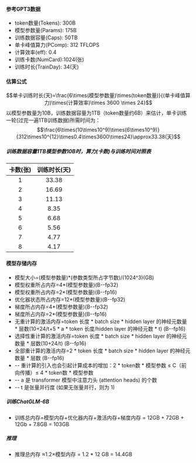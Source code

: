 #### 参考GPT3数据
- token数量(Tokens): 300B
- 模型参数量(Params): 175B
- 训练数据容量(Caps): 50TB
- 单卡峰值算力(PComp): 312 TFLOPS
- 计算效率(eff): 0.4
- 训练卡数(NumCard):1024(张)
- 训练时长(TrainDay): 34(天)
  
#### 估算公式
$$单卡训练时长(天)=\frac{6\times(模型参数量)\times(token数量)}{(单卡峰值算力)\times(计算效率)\times 3600 \times 24}$$
以模型参数量为10B，训练数据容量为1TB（token数量约6B）来估计，单卡训练一轮(过完一遍1TB训练数据)所需时间为：
$$\frac{6\times(10\times10^9)\times(6\times10^9)}{312\times10^{12}\times0.4\times3600\times24}\approx33.38(天)$$



##### 训练数据容量1TB模型参数10B时，算力(卡数)与训练时间对照表
| 卡数(张)   |  训练时长(天)  |
| :-----:  | :----:  |
| 1 |   33.38     |
| 2 |   16.69  |
| 3 |   11.13  |
| 4 |   8.35  |
| 5 |   6.68  |
| 6 |   5.56  |
| 7 |   4.77  |
| 8 |   4.17  |

#### 模型存储内存
- 模型大小=(模型参数量)*(参数类型所占字节数)/(1024^3)(GB)
- 模型权重所占内存=4*(模型参数量)(B--fp32)
- 模型权重所占内存=2*(模型参数量)(B--fp16)
- 优化器状态所占内存=12*(模型参数量)(B--fp32)
- 梯度所占内存=4*(模型参数量)(B--fp32)
- 梯度所占内存=2*(模型参数量)(B--fp16)
- 无重计算的激活内存=token 长度 * batch size * hidden layer 的神经元数量 * 层数(10+24/t+5 * a * token 长度/hidden layer 的神经元数 * t) (B--fp16)
- 选择性重计算的激活内存=token 长度 * batch size * hidden layer 的神经元数量 * 层数(10+24/t) (B--fp16)
- 全部重计算的激活内存=2 * token 长度 * batch size * hidden layer 的神经元数量 * 层数 (B--fp16) 
- -- 重计算的引入也会引起计算成本的增加：2 * token数 * 模型参数 ≤ C（前向传播）≤ 4 * token数 * 模型参数
- -- a 是 transformer 模型中注意力头 (attention heads) 的个数 
- -- t 是张量并行度 (如果无张量并行，则为 1) 
##### 训练ChatGLM-6B 
- 训练总内存=模型内存+优化器内存+激活内存+梯度内存 = 12GB + 72GB + 12Gb + 7.8GB = 103GB
  
##### 推理
- 推理总内存 ≈1.2×模型内存 = 1.2 * 12 GB = 14.4GB